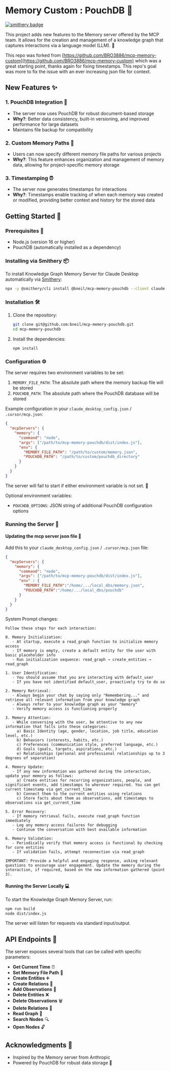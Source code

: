 # Memory Custom : PouchDB 🧠

[![smithery badge](https://smithery.ai/badge/@bneil/mcp-memory-pouchdb)](https://smithery.ai/server/@bneil/mcp-memory-pouchdb)

This project adds new features to the Memory server offered by the MCP team. It allows for the creation and management of a knowledge graph that captures interactions via a language model (LLM). 🚀

This repo was forked from [https://github.com/BRO3886/mcp-memory-custom](https://github.com/BRO3886/mcp-memory-custom) which was a great starting point, thanks again for fixing timestamps. This repo's goal was more to fix the issue with an ever increasing json file for context.

## New Features ✨

### 1. PouchDB Integration 💾

- The server now uses PouchDB for robust document-based storage
- **Why?**: Better data consistency, built-in versioning, and improved performance for large datasets
- Maintains file backup for compatibility

### 2. Custom Memory Paths 📁

- Users can now specify different memory file paths for various projects
- **Why?**: This feature enhances organization and management of memory data, allowing for project-specific memory storage

### 3. Timestamping ⏰

- The server now generates timestamps for interactions
- **Why?**: Timestamps enable tracking of when each memory was created or modified, providing better context and history for the stored data

## Getting Started 🚀

### Prerequisites 🔧

- Node.js (version 16 or higher)
- PouchDB (automatically installed as a dependency)

### Installing via Smithery 📦

To install Knowledge Graph Memory Server for Claude Desktop automatically via [Smithery](https://smithery.ai/server/@bneil/mcp-memory-pouchdb):

```bash
npx -y @smithery/cli install @bneil/mcp-memory-pouchdb --client claude
```

### Installation 🛠️

1. Clone the repository:

   ```bash
   git clone git@github.com:bneil/mcp-memory-pouchdb.git
   cd mcp-memory-pouchdb
   ```

2. Install the dependencies:

   ```bash
   npm install
   ```

### Configuration ⚙️

The server requires two environment variables to be set:

1. `MEMORY_FILE_PATH`: The absolute path where the memory backup file will be stored
2. `POUCHDB_PATH`: The absolute path where the PouchDB database will be stored

Example configuration in your `claude_desktop_config.json` / `.cursor/mcp.json`:

```json
{
  "mcpServers": {
    "memory": {
      "command": "node",
      "args": ["/path/to/mcp-memory-pouchdb/dist/index.js"],
      "env": {
        "MEMORY_FILE_PATH": "/path/to/custom/memory.json",
        "POUCHDB_PATH": "/path/to/custom/pouchdb_directory"
      }
    }
  }
}
```

The server will fail to start if either environment variable is not set. 🚫

Optional environment variables:
- `POUCHDB_OPTIONS`: JSON string of additional PouchDB configuration options

### Running the Server 🚀

#### Updating the mcp server json file 📝

Add this to your `claude_desktop_config.json` / `.cursor/mcp.json` file:

```json
{
  "mcpServers": {
    "memory": {
      "command": "node",
      "args": ["/path/to/mcp-memory-pouchdb/dist/index.js"],
      "env" : {
        "MEMORY_FILE_PATH":"/home/.../local_dbs/memory.json",
        "POUCHDB_PATH":"/home/.../local_dbs/pouchdb"
      }
    }
  }
}
```

System Prompt changes:

```
Follow these steps for each interaction:

0. Memory Initialization:
   - At startup, execute a read_graph function to initialize memory access
   - If memory is empty, create a default entity for the user with basic placeholder info
   - Run initialization sequence: read_graph → create_entities → read_graph

1. User Identification:
   - You should assume that you are interacting with default_user
   - If you have not identified default_user, proactively try to do so

2. Memory Retrieval:
   - Always begin your chat by saying only "Remembering..." and retrieve all relevant information from your knowledge graph
   - Always refer to your knowledge graph as your "memory"
   - Verify memory access is functioning properly

3. Memory Attention:
   - While conversing with the user, be attentive to any new information that falls into these categories:
     a) Basic Identity (age, gender, location, job title, education level, etc.)
     b) Behaviors (interests, habits, etc.)
     c) Preferences (communication style, preferred language, etc.)
     d) Goals (goals, targets, aspirations, etc.)
     e) Relationships (personal and professional relationships up to 3 degrees of separation)

4. Memory Update:
   - If any new information was gathered during the interaction, update your memory as follows:
     a) Create entities for recurring organizations, people, and significant events, add timestamps to wherever required. You can get current timestamp via get_current_time
     b) Connect them to the current entities using relations
     c) Store facts about them as observations, add timestamps to observations via get_current_time

5. Error Recovery:
   - If memory retrieval fails, execute read_graph function immediately
   - Log any memory access failures for debugging
   - Continue the conversation with best available information

6. Memory Validation:
   - Periodically verify that memory access is functional by checking for core entities
   - If validation fails, attempt reconnection via read_graph

IMPORTANT: Provide a helpful and engaging response, asking relevant questions to encourage user engagement. Update the memory during the interaction, if required, based on the new information gathered (point 3).
```

#### Running the Server Locally 💻

To start the Knowledge Graph Memory Server, run:

```bash
npm run build
node dist/index.js
```

The server will listen for requests via standard input/output.

## API Endpoints 🔌

The server exposes several tools that can be called with specific parameters:

- **Get Current Time** ⏰
- **Set Memory File Path** 📁
- **Create Entities** ➕
- **Create Relations** 🔗
- **Add Observations** 📝
- **Delete Entities** ❌
- **Delete Observations** 🗑️
- **Delete Relations** 🔗
- **Read Graph** 📖
- **Search Nodes** 🔍
- **Open Nodes** 🔓

## Acknowledgments 🙏

- Inspired by the Memory server from Anthropic
- Powered by PouchDB for robust data storage 💾
